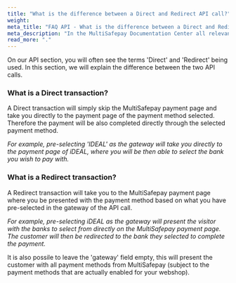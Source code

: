 ```yaml
---
title: "What is the difference between a Direct and Redirect API call?"
weight:
meta_title: "FAQ API - What is the difference between a Direct and Redirect API call? - MultiSafepay Support"
meta_description: "In the MultiSafepay Documentation Center all relevant information regarding our Plugins and API. As well as Support pages for Payment Method, Tools and General Questions. You can also find the contact details of our Support Team and Integration Team."
read_more: "."
---
```


On our API section, you will often see the terms 'Direct' and 'Redirect' being used. In this section, we will explain the difference between the two API calls.

### What is a Direct transaction?

A Direct transaction will simply skip the MultiSafepay payment page and take you directly to the payment page of the payment method selected. Therefore the payment will be also completed directly through the selected payment method.

_For example, pre-selecting 'IDEAL' as the gateway will take you directly to the payment page of iDEAL, where you will be then able to select the bank you wish to pay with._

### What is a Redirect transaction?

A Redirect transaction will take you to the MultiSafepay payment page where you be presented with the payment method based on what you have pre-selected in the gateway of the API call. 

_For example, pre-selecting iDEAL as the gateway will present the visitor with the banks to select from directly on the MultiSafepay payment page. The customer will then be redirected to the bank they selected to complete the payment._

It is also possile to leave the 'gateway' field empty, this will present the customer with all payment methods from MultiSafepay (subject to the payment methods that are actually enabled for your webshop).
